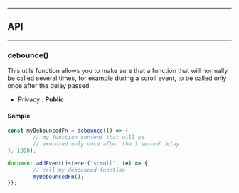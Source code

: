 


-----------------------------
## API
-----------------------------

### debounce()
This utils function allows you to make sure that a function that will normally be called
several times, for example during a scroll event, to be called only once after
the delay passed

- Privacy : **Public**




#### Sample
```js
const myDebouncedFn = debounce(() => {
		// my function content that will be
		// executed only once after the 1 second delay
}, 1000);

document.addEventListener('scroll', (e) => {
		// call my debounced function
		myDebouncedFn();
});

```


